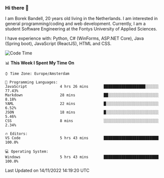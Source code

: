 ### Hi there 👋

I am Borek Bandell, 20 years old living in the Netherlands. I am interested in general programming/coding and web development. Currently, I am a student Software Engineering at the Fontys University of Applied Sciences.

I have experience with: Python, C# (WinForms, ASP.NET Core), Java (Spring boot), JavaScript (ReactJS), HTML and CSS.

<!--START_SECTION:waka-->
![Code Time](http://img.shields.io/badge/Code%20Time-274%20hrs-blue)

📊 **This Week I Spent My Time On** 

```text
⌚︎ Time Zone: Europe/Amsterdam

💬 Programming Languages: 
JavaScript               4 hrs 26 mins       ███████████████████░░░░░░   77.43% 
Markdown                 28 mins             ██░░░░░░░░░░░░░░░░░░░░░░░   8.18% 
YAML                     22 mins             █░░░░░░░░░░░░░░░░░░░░░░░░   6.52% 
JSON                     18 mins             █░░░░░░░░░░░░░░░░░░░░░░░░   5.46% 
CSS                      8 mins              ░░░░░░░░░░░░░░░░░░░░░░░░░   2.34%

🔥 Editors: 
VS Code                  5 hrs 43 mins       █████████████████████████   100.0%

💻 Operating System: 
Windows                  5 hrs 43 mins       █████████████████████████   100.0%

```


 Last Updated on 14/11/2022 14:19:20 UTC
<!--END_SECTION:waka-->

<!--**tcBorek2002/tcBorek2002** is a ✨ _special_ ✨ repository because its `README.md` (this file) appears on your GitHub profile.

Here are some ideas to get you started:

- 🔭 I’m currently working on ...
- 🌱 I’m currently learning ...
- 👯 I’m looking to collaborate on ...
- 🤔 I’m looking for help with ...
- 💬 Ask me about ...
- 📫 How to reach me: ...
- 😄 Pronouns: ...
- ⚡ Fun fact: ...
-->
